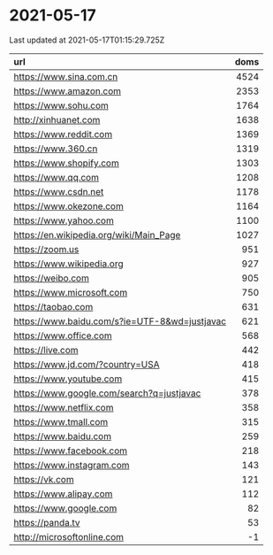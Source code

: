 # 2021-05-17

<!-- BEGIN -->
Last updated at 2021-05-17T01:15:29.725Z

url | doms
:- | -:
https://www.sina.com.cn | 4524
https://www.amazon.com | 2353
https://www.sohu.com | 1764
http://xinhuanet.com | 1638
https://www.reddit.com | 1369
https://www.360.cn | 1319
https://www.shopify.com | 1303
https://www.qq.com | 1208
https://www.csdn.net | 1178
https://www.okezone.com | 1164
https://www.yahoo.com | 1100
https://en.wikipedia.org/wiki/Main_Page | 1027
https://zoom.us | 951
https://www.wikipedia.org | 927
https://weibo.com | 905
https://www.microsoft.com | 750
https://taobao.com | 631
https://www.baidu.com/s?ie=UTF-8&wd=justjavac | 621
https://www.office.com | 568
https://live.com | 442
https://www.jd.com/?country=USA | 418
https://www.youtube.com | 415
https://www.google.com/search?q=justjavac | 378
https://www.netflix.com | 358
https://www.tmall.com | 315
https://www.baidu.com | 259
https://www.facebook.com | 218
https://www.instagram.com | 143
https://vk.com | 121
https://www.alipay.com | 112
https://www.google.com | 82
https://panda.tv | 53
http://microsoftonline.com | -1
<!-- END -->
